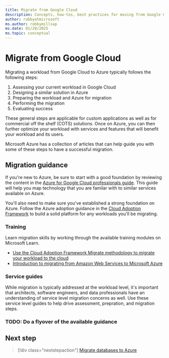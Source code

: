 ```yaml
---
title: Migrate from Google Cloud
description: Concepts, how-tos, best practices for moving from Google Cloud to Azure.
author: robbyatmicrosoft
ms.author: robbymillsap
ms.date: 01/28/2025
ms.topic: conceptual
---
```


# Migrate from Google Cloud

Migrating a workload from Google Cloud to Azure typically follows the following steps:

1. Assessing your current workload in Google Cloud
1. Designing a similar solution in Azure
1. Preparing the workload and Azure for migration
1. Performing the migration
1. Evaluating success

These general steps are applicable for custom applications as well as for commercial off the shelf (COTS) solutions. Once on Azure, you can then further optimize your workload with services and features that will benefit your workload and its users.

Microsoft Azure has a collection of articles that can help guide you with some of these steps to have a successful migration.

## Migration guidance

If you're new to Azure, be sure to start with a good foundation by reviewing the content in the [Azure for Google Cloud professionals guide](/azure/architecture/gcp-professional/). This guide will help you map technology that you are familar with to similar services available on Azure.

You'll also need to make sure you've established a strong foundation on Azure. Follow the Azure adoption guidance in the [Cloud Adoption Framework](/azure/cloud-adoption-framework/get-started/) to build a solid platform for any workloads you'll be migrating.

### Training

Learn migration skills by working through the available training modules on Microsoft Learn.

- [Use the Cloud Adoption Framework Migrate methodology to migrate your workload to the cloud](/training/modules/cloud-adoption-framework-migrate/)
- [Introduction to migrating from Amazon Web Services to Microsoft Azure](/training/modules/introduction-to-migrating-aws-to-azure/)

### Service guides

While migration is typically addressed at the workload level, it's important that architects, software engineers, and data professionals have an understanding of service level migration concerns as well. Use these service level guides to help drive assessment, prepration, and migration steps.

### TODO: Do a flyover of the available guidance

## Next step

> [!div class="nextstepaction"]
> [Migrate databases to Azure](./migrate-databases-from-google-cloud.md)
